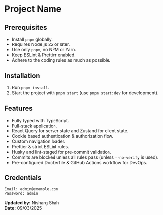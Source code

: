 # Project Name

## Prerequisites

- Install `pnpm` globally.
- Requires Node.js 22 or later.
- Use only `pnpm`, no NPM or Yarn.
- Keep ESLint & Prettier enabled.
- Adhere to the coding rules as much as possible.

## Installation

1. Run `pnpm install`.
2. Start the project with `pnpm start` (use `pnpm start:dev` for development).

## Features

- Fully typed with TypeScript.
- Full-stack application.
- React Query for server state and Zustand for client state.
- Cookie based authentication & authorization flow.
- Custom navigation loader.
- Prettier & strict ESLint rules.
- Husky and lint-staged for pre-commit validation.
- Commits are blocked unless all rules pass (unless `--no-verify` is used).
- Pre-configured Dockerfile & GitHub Actions workflow for DevOps.

## Credentials

```
Email: admin@example.com
Password: admin
```

**Updated by:** Nisharg Shah  
**Date:** 09/03/2025
